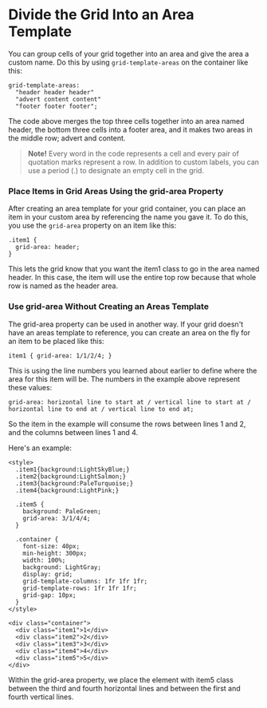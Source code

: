 # Divide the Grid Into an Area Template
You can group cells of your grid together into an area and give the area a custom name. Do this by using `grid-template-areas` on the container like this:
```
grid-template-areas:
  "header header header"
  "advert content content"
  "footer footer footer";
```

The code above merges the top three cells together into an area named header, the bottom three cells into a footer area, and it makes two areas in the middle row; advert and content.

> **Note!** Every word in the code represents a cell and every pair of quotation marks represent a row. In addition to custom labels, you can use a period (.) to designate an empty cell in the grid.

### Place Items in Grid Areas Using the grid-area Property
After creating an area template for your grid container, you can place an item in your custom area by referencing the name you gave it. To do this, you use the `grid-area` property on an item like this:
```
.item1 {
  grid-area: header;
}
```

This lets the grid know that you want the item1 class to go in the area named header. In this case, the item will use the entire top row because that whole row is named as the header area.

### Use grid-area Without Creating an Areas Template
The grid-area property can be used in another way. If your grid doesn't have an areas template to reference, you can create an area on the fly for an item to be placed like this:
```
item1 { grid-area: 1/1/2/4; }
```
This is using the line numbers you learned about earlier to define where the area for this item will be. The numbers in the example above represent these values:
```
grid-area: horizontal line to start at / vertical line to start at / horizontal line to end at / vertical line to end at;
```

So the item in the example will consume the rows between lines 1 and 2, and the columns between lines 1 and 4.

Here's an example:
```
<style>
  .item1{background:LightSkyBlue;}
  .item2{background:LightSalmon;}
  .item3{background:PaleTurquoise;}
  .item4{background:LightPink;}

  .item5 {
    background: PaleGreen;
    grid-area: 3/1/4/4;
  }

  .container {
    font-size: 40px;
    min-height: 300px;
    width: 100%;
    background: LightGray;
    display: grid;
    grid-template-columns: 1fr 1fr 1fr;
    grid-template-rows: 1fr 1fr 1fr;
    grid-gap: 10px;
  }
</style>

<div class="container">
  <div class="item1">1</div>
  <div class="item2">2</div>
  <div class="item3">3</div>
  <div class="item4">4</div>
  <div class="item5">5</div>
</div>
```

Within the grid-area property, we place the element with item5 class between the third and fourth horizontal lines and between the first and fourth vertical lines.
